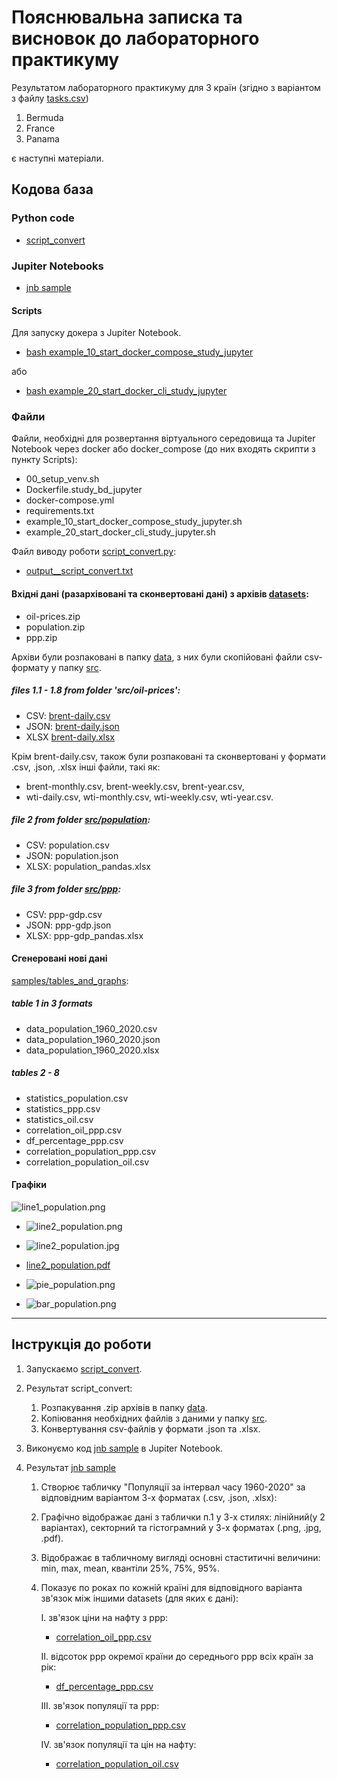 # Пояснювальна записка та висновок до лабораторного практикуму

Результатом лабораторного практикуму для 3 країн (згідно з варіантом з файлу [tasks.csv](Python_projects/Data_analysis_project/tasks.csv))

1. Bermuda
2. France
3. Panama

є наступні матеріали.

## Кодова база

### Python code

- [script_convert](Python_projects/Data_analysis_project/samples/script_convert.py)


### Jupiter Notebooks

- [jnb sample](Python_projects/Data_analysis_project/samples/sample.ipynb)


#### Scripts
Для запуску докера з Jupiter Notebook.
- [bash example_10_start_docker_compose_study_jupyter](Python_projects/Data_analysis_project/example_10_start_docker_compose_study_jupyter.sh)

або
- [bash example_20_start_docker_cli_study_jupyter](Python_projects/Data_analysis_project/example_20_start_docker_cli_study_jupyter.sh)


### Файли

Файли, необхідні для розвертання віртуального середовища та Jupiter Notebook через docker або docker_compose (до них входять скрипти з пункту Scripts):
- 00_setup_venv.sh
- Dockerfile.study_bd_jupyter
- docker-compose.yml
- requirements.txt
- example_10_start_docker_compose_study_jupyter.sh
- example_20_start_docker_cli_study_jupyter.sh

Файл виводу роботи [script_convert.py](Python_projects/Data_analysis_project/samples/script_convert.py):
- [output__script_convert.txt](Python_projects/Data_analysis_project/samples/output__script_convert.txt)

#### Вхідні дані (разархівовані та сконвертовані дані) з архівів [datasets](Python_projects/Data_analysis_project/datasets):

- oil-prices.zip
- population.zip
- ppp.zip

Архіви були розпаковані в папку [data](Python_projects/Data_analysis_project/data), з них були скопійовані файли csv-формату у папку [src](Python_projects/Data_analysis_project/src).

##### files 1.1 - 1.8 from folder 'src/oil-prices':

- CSV: [brent-daily.csv](Python_projects/Data_analysis_project/src/oil-prices/brent-daily.csv)
- JSON: [brent-daily.json](Python_projects/Data_analysis_project/src/oil-prices/brent-daily.json)
- XLSX [brent-daily.xlsx](Python_projects/Data_analysis_project/src/oil-prices/brent-daily_pandas.xlsx)

Крім brent-daily.csv, також були розпаковані та сконвертовані у формати .csv, .json, .xlsx інші файли, такі як: 
- brent-monthly.csv, brent-weekly.csv, brent-year.csv, 
- wti-daily.csv, wti-monthly.csv, wti-weekly.csv, wti-year.csv.

##### file 2 from folder [src/population](Python_projects/Data_analysis_project/src/population):

- CSV: population.csv
- JSON: population.json
- XLSX: population_pandas.xlsx

##### file 3 from folder [src/ppp](Python_projects/Data_analysis_project/src/ppp):

- CSV: ppp-gdp.csv
- JSON: ppp-gdp.json
- XLSX: ppp-gdp_pandas.xlsx

#### Сгенеровані нові дані
  
[samples/tables_and_graphs](Python_projects/Data_analysis_project/samples/tables_and_graphs):  
  
##### table 1 in 3 formats

- data_population_1960_2020.csv
- data_population_1960_2020.json
- data_population_1960_2020.xlsx

##### tables 2 - 8

- statistics_population.csv
- statistics_ppp.csv
- statistics_oil.csv
- correlation_oil_ppp.csv
- df_percentage_ppp.csv
- correlation_population_ppp.csv
- correlation_population_oil.csv

#### Графіки

![line1_population.png]([Python_projects/Data_analysis_project/samples/tables_and_graphs/line1_population.png](https://github.com/alenaporoskun/Projects/blob/main/Python_projects/Data_analysis_project/samples/tables_and_graphs/line1_population.png))

- ![line2_population.png](Python_projects/Data_analysis_project/samples/tables_and_graphs/line2_population.png)
- ![line2_population.jpg](Python_projects/Data_analysis_project/samples/tables_and_graphs/line2_population.jpg)
- [line2_population.pdf](Python_projects/Data_analysis_project/samples/tables_and_graphs/line2_population.pdf)

- ![pie_population.png](Python_projects/Data_analysis_project/samples/tables_and_graphs/pie_population.png)
- ![bar_population.png](Python_projects/Data_analysis_project/samples/tables_and_graphs/bar_population.png)

---

## Інструкція до роботи

1. Запускаємо [script_convert](Python_projects/Data_analysis_project/samples/script_convert.py).

2. Результат script_convert:
    1. Розпакування .zip архівів в папку [data](Python_projects/Data_analysis_project/data).
    2. Копіювання необхідних файлів з даними у папку [src](Python_projects/Data_analysis_project/src).
    3. Конвертування csv-файлів у формати .json та .xlsx.

3. Виконуємо код [jnb sample](Python_projects/Data_analysis_project/samples/sample.ipynb) в Jupiter Notebook.

4. Результат [jnb sample](Python_projects/Data_analysis_project/samples/sample.ipynb)
    1. Створює табличку "Популяції за інтервал часу 1960-2020" за відповідним варіантом 3-х форматах (.csv, .json, .xlsx):
    2. Графічно відображає дані з таблички п.1 у 3-х стилях: лінійний(у 2 варіантах), секторний та гістограмний у 3-х форматах (.png, .jpg, .pdf).
    3. Відображає в табличному вигляді основні стаститичні величини: min, max, mean, квантіли 25%, 75%, 95%. 
    4. Показує по роках по кожній країні для відповідного варіанта зв'язок між іншими datasets (для яких є дані):
        
        I. зв'язок ціни на нафту з ppp:
          * [correlation_oil_ppp.csv](Python_projects/Data_analysis_project/samples/tables_and_graphs/correlation_oil_ppp.csv)
        
        II. відсоток ppp окремої країни до середнього ppp всіх країн за рік:
          * [df_percentage_ppp.csv](Python_projects/Data_analysis_project/samples/tables_and_graphs/df_percentage_ppp.csv)
        
        III. зв'язок популяції та ppp:
          * [correlation_population_ppp.csv](Python_projects/Data_analysis_project/samples/tables_and_graphs/correlation_population_ppp.csv)
        
        IV. зв'язок популяції та цін на нафту:
          * [correlation_population_oil.csv](Python_projects/Data_analysis_project/samples/tables_and_graphs/correlation_population_oil.csv)
       
